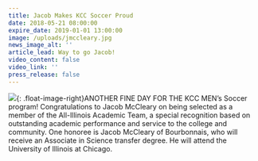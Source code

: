 ```yaml
---
title: Jacob Makes KCC Soccer Proud
date: 2018-05-21 08:00:00
expire_date: 2019-01-01 13:00:00
image: /uploads/jmccleary.jpg
news_image_alt: ''
article_lead: Way to go Jacob!
video_content: false
video_link: ''
press_release: false
---
```


![](/uploads/jmccleary.jpg){: .float-image-right}ANOTHER FINE DAY FOR THE KCC MEN’s Soccer program! Congratulations to Jacob McCleary on being selected as a member of the All-Illinois Academic Team, a special recognition based on outstanding academic performance and service to the college and community. One honoree is Jacob McCleary of Bourbonnais, who will receive an Associate in Science transfer degree. He will attend the University of Illinois at Chicago.
